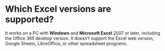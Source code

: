 # Which Excel versions are supported?

It works on a PC with **Windows** and **Microsoft Excel** 2007 or later, including the Office 365 desktop version. It doesn’t support the Excel web version, Google Sheets, LibreOffice, or other spreadsheet programs.
